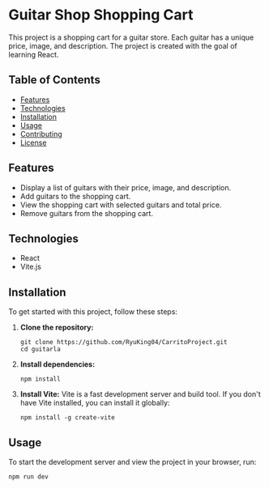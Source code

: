 # Guitar Shop Shopping Cart

This project is a shopping cart for a guitar store. Each guitar has a unique price, image, and description. The project is created with the goal of learning React.

## Table of Contents
- [Features](#features)
- [Technologies](#technologies)
- [Installation](#installation)
- [Usage](#usage)
- [Contributing](#contributing)
- [License](#license)

## Features
- Display a list of guitars with their price, image, and description.
- Add guitars to the shopping cart.
- View the shopping cart with selected guitars and total price.
- Remove guitars from the shopping cart.

## Technologies
- React
- Vite.js

## Installation
To get started with this project, follow these steps:

1. **Clone the repository:**
    ```
    git clone https://github.com/RyuKing04/CarritoProject.git
    cd guitarla
    ```

2. **Install dependencies:**
    ```
    npm install
    ```

3. **Install Vite:**
    Vite is a fast development server and build tool. If you don't have Vite installed, you can install it globally:
    ```
    npm install -g create-vite
    ```

## Usage
To start the development server and view the project in your browser, run:
 ```
npm run dev
 ```
